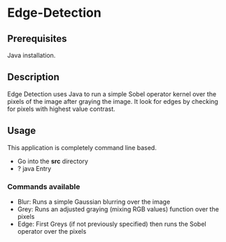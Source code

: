 # Edge-Detection
## Prerequisites
Java installation.
## Description
Edge Detection uses Java to run a simple Sobel operator kernel over the pixels of the image after graying the image. It look for edges by checking for pixels with highest value contrast.
## Usage
This application is completely command line based.
- Go into the **src** directory
- ? java Entry <commands>

### Commands available
- Blur: Runs a simple Gaussian blurring over the image
- Grey: Runs an adjusted graying (mixing RGB values) function over the pixels
- Edge: First Greys (if not previously specified) then runs the Sobel operator over the pixels


